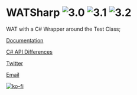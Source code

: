 # WATSharp ![3.0](https://img.shields.io/badge/godot_mono-3.0-%23478cbf) ![3.1](https://img.shields.io/badge/godot_mono-3.1-%23478cbf) ![3.2](https://img.shields.io/badge/godot_mono-3.2-%23478cbf)

WAT with a C# Wrapper around the Test Class;

[Documentation](https://wat.readthedocs.io/en/latest/index.html)

[C# API Differences](https://wat.readthedocs.io/en/latest/pages/csharp_differences.html)

[Twitter](https://twitter.com/AlexAndDraw)

[Email](code@darigan.ie)

[![ko-fi](https://www.ko-fi.com/img/githubbutton_sm.svg)](https://ko-fi.com/Q5Q51D9K5)
